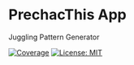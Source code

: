 # PrechacThis App
Juggling Pattern Generator

[![Coverage][coverage_badge]][coverage_link]
[![License: MIT][license_badge]][license_link]

[coverage_badge]: https://codecov.io/gh/jjochen/prechac_this/branch/main/graph/badge.svg?token=g31exHQG4P
[coverage_link]: https://codecov.io/gh/jjochen/prechac_this
[license_badge]: https://img.shields.io/badge/license-MIT-blue.svg
[license_link]: https://opensource.org/licenses/MIT
